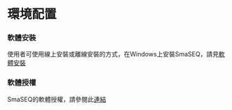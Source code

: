 # 環境配置

### 軟體安裝

使用者可使用線上安裝或離線安裝的方式，在Windows上安裝SmaSEQ，請見[軟體安裝](an/)

### 軟體授權

SmaSEQ的軟體授權，請參閱此[連結](https://smasoft-support.gitbook.io/manual-smautilities/license-activation)




